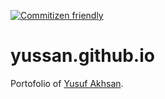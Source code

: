 [![Commitizen friendly](https://img.shields.io/badge/commitizen-friendly-brightgreen.svg)](http://commitizen.github.io/cz-cli/)

# yussan.github.io
Portofolio of [Yusuf Akhsan](https;//twitter.com/xyussanx).
